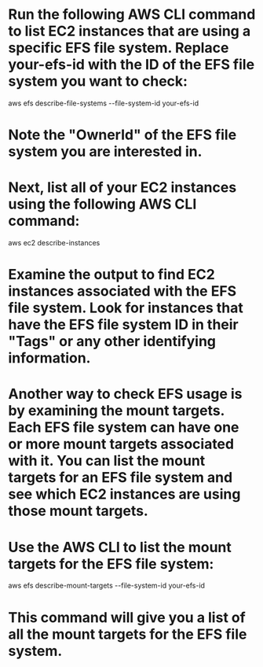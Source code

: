 # Run the following AWS CLI command to list EC2 instances that are using a specific EFS file system. Replace your-efs-id with the ID of the EFS file system you want to check:

aws efs describe-file-systems --file-system-id your-efs-id

# Note the "OwnerId" of the EFS file system you are interested in.
# Next, list all of your EC2 instances using the following AWS CLI command:

aws ec2 describe-instances

# Examine the output to find EC2 instances associated with the EFS file system. Look for instances that have the EFS file system ID in their "Tags" or any other identifying information.

# Another way to check EFS usage is by examining the mount targets. Each EFS file system can have one or more mount targets associated with it. You can list the mount targets for an EFS file system and see which EC2 instances are using those mount targets.

# Use the AWS CLI to list the mount targets for the EFS file system:

aws efs describe-mount-targets --file-system-id your-efs-id

# This command will give you a list of all the mount targets for the EFS file system.